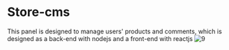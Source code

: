 # Store-cms
This panel is designed to manage users' products and comments, which is designed as a back-end with nodejs and a front-end with reactjs
![9](https://github.com/aliasadipoor/Store-cms/assets/111628407/341c37ff-04c3-4d99-aaa4-95314a23b4ff)
